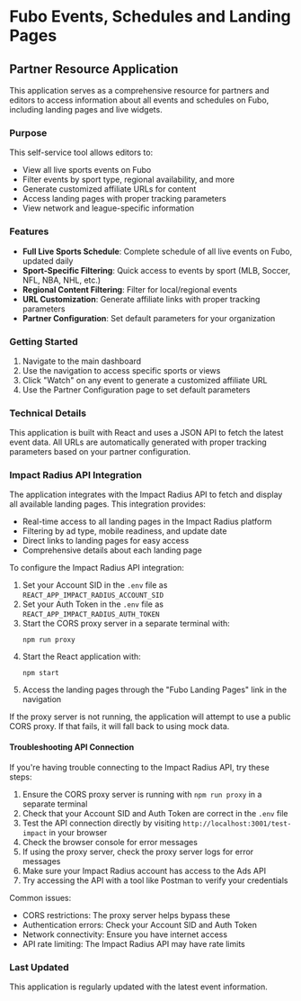 # Fubo Events, Schedules and Landing Pages

## Partner Resource Application

This application serves as a comprehensive resource for partners and editors to access information about all events and schedules on Fubo, including landing pages and live widgets.

### Purpose

This self-service tool allows editors to:
- View all live sports events on Fubo
- Filter events by sport type, regional availability, and more
- Generate customized affiliate URLs for content
- Access landing pages with proper tracking parameters
- View network and league-specific information

### Features

- **Full Live Sports Schedule**: Complete schedule of all live events on Fubo, updated daily
- **Sport-Specific Filtering**: Quick access to events by sport (MLB, Soccer, NFL, NBA, NHL, etc.)
- **Regional Content Filtering**: Filter for local/regional events
- **URL Customization**: Generate affiliate links with proper tracking parameters
- **Partner Configuration**: Set default parameters for your organization

### Getting Started

1. Navigate to the main dashboard
2. Use the navigation to access specific sports or views
3. Click "Watch" on any event to generate a customized affiliate URL
4. Use the Partner Configuration page to set default parameters

### Technical Details

This application is built with React and uses a JSON API to fetch the latest event data. All URLs are automatically generated with proper tracking parameters based on your partner configuration.

### Impact Radius API Integration

The application integrates with the Impact Radius API to fetch and display all available landing pages. This integration provides:

- Real-time access to all landing pages in the Impact Radius platform
- Filtering by ad type, mobile readiness, and update date
- Direct links to landing pages for easy access
- Comprehensive details about each landing page

To configure the Impact Radius API integration:

1. Set your Account SID in the `.env` file as `REACT_APP_IMPACT_RADIUS_ACCOUNT_SID`
2. Set your Auth Token in the `.env` file as `REACT_APP_IMPACT_RADIUS_AUTH_TOKEN`
3. Start the CORS proxy server in a separate terminal with:
   ```
   npm run proxy
   ```
4. Start the React application with:
   ```
   npm start
   ```
5. Access the landing pages through the "Fubo Landing Pages" link in the navigation

If the proxy server is not running, the application will attempt to use a public CORS proxy. If that fails, it will fall back to using mock data.

#### Troubleshooting API Connection

If you're having trouble connecting to the Impact Radius API, try these steps:

1. Ensure the CORS proxy server is running with `npm run proxy` in a separate terminal
2. Check that your Account SID and Auth Token are correct in the `.env` file
3. Test the API connection directly by visiting `http://localhost:3001/test-impact` in your browser
4. Check the browser console for error messages
5. If using the proxy server, check the proxy server logs for error messages
6. Make sure your Impact Radius account has access to the Ads API
7. Try accessing the API with a tool like Postman to verify your credentials

Common issues:
- CORS restrictions: The proxy server helps bypass these
- Authentication errors: Check your Account SID and Auth Token
- Network connectivity: Ensure you have internet access
- API rate limiting: The Impact Radius API may have rate limits

### Last Updated

This application is regularly updated with the latest event information. 
